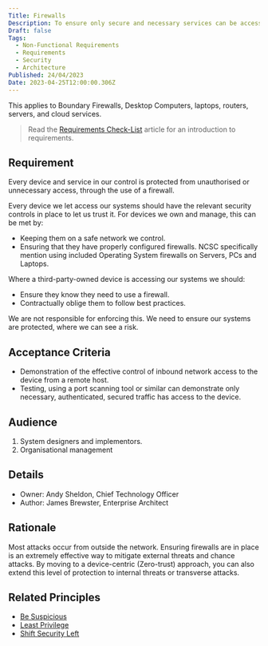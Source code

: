 ```yaml
---
Title: Firewalls
Description: To ensure only secure and necessary services can be accessed from the internet
Draft: false
Tags:
  - Non-Functional Requirements
  - Requirements
  - Security
  - Architecture
Published: 24/04/2023
Date: 2023-04-25T12:00:00.306Z
---
```


This applies to Boundary Firewalls, Desktop Computers, laptops, routers, servers, and cloud services.

> Read the [Requirements Check-List](xref:requirements-checklist) article for an introduction to requirements.

## Requirement

Every device and service in our control is protected from unauthorised or unnecessary access, through the use of a firewall.

Every device we let access our systems should have the relevant security controls in place to let us trust it. For devices we own and manage, this can be met by:

* Keeping them on a safe network we control.
* Ensuring that they have properly configured firewalls. NCSC specifically mention using included Operating System firewalls on Servers, PCs and Laptops.

Where a third-party-owned device is accessing our systems we should:

* Ensure they know they need to use a firewall.
* Contractually oblige them to follow best practices.

We are not responsible for enforcing this. We need to ensure our systems are protected, where we can see a risk.

## Acceptance Criteria

* Demonstration of the effective control of inbound network access to the device from a remote host.
* Testing, using a port scanning tool or similar can demonstrate only necessary, authenticated, secured traffic has access to the device.

## Audience

  1. System designers and implementors.
  2. Organisational management

## Details

* Owner: Andy Sheldon, Chief Technology Officer
* Author: James Brewster, Enterprise Architect

## Rationale

Most attacks occur from outside the network. Ensuring firewalls are in place is an extremely effective way to mitigate external threats and chance attacks. By moving to a device-centric (Zero-trust) approach, you can also extend this level of protection to internal threats or transverse attacks.

## Related Principles

* [Be Suspicious](xref:be-suspicious)
* [Least Privilege](xref:least-privilege)
* [Shift Security Left](xref:shift-security-left)
